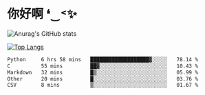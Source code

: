 # 你好啊 ❛‿˂✨

![Anurag's GitHub stats](https://github-readme-stats.vercel.app/api?username=ZombieFly&count_private=true&show_icons=true)

[![Top Langs](https://github-readme-stats.vercel.app/api/top-langs/?username=ZombieFly&layout=compact&count_private=true&hide=Ruby,makefile)](https://github.com/anuraghazra/github-readme-stats)

<!--START_SECTION:waka-->

```txt
Python     6 hrs 58 mins   ███████████████████▓░░░░░   78.14 %
C          55 mins         ██▓░░░░░░░░░░░░░░░░░░░░░░   10.43 %
Markdown   32 mins         █▒░░░░░░░░░░░░░░░░░░░░░░░   05.99 %
Other      20 mins         █░░░░░░░░░░░░░░░░░░░░░░░░   03.76 %
CSV        8 mins          ▒░░░░░░░░░░░░░░░░░░░░░░░░   01.67 %
```

<!--END_SECTION:waka-->
